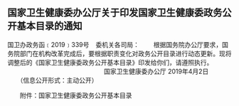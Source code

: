## 国家卫生健康委办公厅关于印发国家卫生健康委政务公开基本目录的通知

国卫办政务函﹝2019﹞339号
 
委机关各司局：
　　根据国务院办公厅要求，国务院部门在机构改革完成后，要根据职责变化对政务公开目录进行动态更新。现将调整后的《国家卫生健康委政务公开基本目录》印发给你们，请遵照执行。
                               国家卫生健康委办公厅
2019年4月2日
 
　　（信息公开形式：主动公开）

　　附件：国家卫生健康委政务公开基本目录